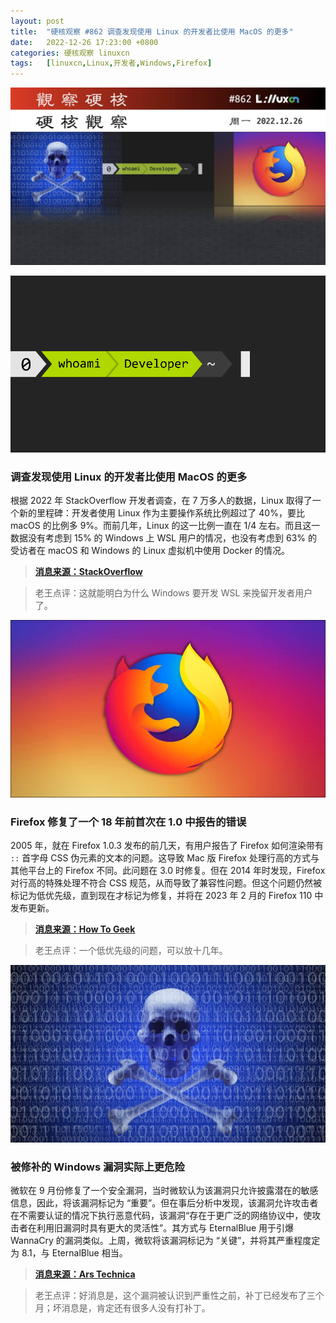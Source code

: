 ```yaml
---
layout: post
title:	"硬核观察 #862 调查发现使用 Linux 的开发者比使用 MacOS 的更多"
date:	2022-12-26 17:23:00 +0800 
categories:	硬核观察 linuxcn 
tags:	[linuxcn,Linux,开发者,Windows,Firefox]
---
```



![](/Asserts/Images/album/202212/26/172205jeslfh5fdijmihlt.jpg)


![](/Asserts/Images/album/202212/26/172214jof1s6lrzi1li1f1.png)


### 调查发现使用 Linux 的开发者比使用 MacOS 的更多


根据 2022 年 StackOverflow 开发者调查，在 7 万多人的数据，Linux 取得了一个新的里程碑：开发者使用 Linux 作为主要操作系统比例超过了 40%，要比 macOS 的比例多 9%。而前几年，Linux 的这一比例一直在 1/4 左右。而且这一数据没有考虑到 15% 的 Windows 上 WSL 用户的情况，也没有考虑到 63% 的受访者在 macOS 和 Windows 的 Linux 虚拟机中使用 Docker 的情况。



> 
> **[消息来源：StackOverflow](https://survey.stackoverflow.co/2022/#section-most-popular-technologies-operating-system)**
> 
> 
> 



> 
> 老王点评：这就能明白为什么 Windows 要开发 WSL 来挽留开发者用户了。
> 
> 
> 


![](/Asserts/Images/album/202212/26/172226d9y43484m6x3hxa1.jpg)


### Firefox 修复了一个 18 年前首次在 1.0 中报告的错误


2005 年，就在 Firefox 1.0.3 发布的前几天，有用户报告了 Firefox 如何渲染带有 `::` 首字母 CSS 伪元素的文本的问题。这导致 Mac 版 Firefox 处理行高的方式与其他平台上的 Firefox 不同。此问题在 3.0 时修复。但在 2014 年时发现，Firefox 对行高的特殊处理不符合 CSS 规范，从而导致了兼容性问题。但这个问题仍然被标记为低优先级，直到现在才标记为修复，并将在 2023 年 2 月的 Firefox 110 中发布更新。



> 
> **[消息来源：How To Geek](https://www.howtogeek.com/856212/mozilla-just-fixed-an-18-year-old-firefox-bug/)**
> 
> 
> 



> 
> 老王点评：一个低优先级的问题，可以放十几年。
> 
> 
> 


![](/Asserts/Images/album/202212/26/172243jvzky6hoi6yfziqk.jpg)


### 被修补的 Windows 漏洞实际上更危险


微软在 9 月份修复了一个安全漏洞，当时微软认为该漏洞只允许披露潜在的敏感信息，因此，将该漏洞标记为 “重要”。但在事后分析中发现，该漏洞允许攻击者在不需要认证的情况下执行恶意代码，该漏洞“存在于更广泛的网络协议中，使攻击者在利用旧漏洞时具有更大的灵活性”。其方式与 EternalBlue 用于引爆 WannaCry 的漏洞类似。上周，微软将该漏洞标记为 “关键”，并将其严重程度定为 8.1，与 EternalBlue 相当。



> 
> **[消息来源：Ars Technica](https://arstechnica.com/information-technology/2022/12/critical-windows-code-execution-vulnerability-went-undetected-until-now/)**
> 
> 
> 



> 
> 老王点评：好消息是，这个漏洞被认识到严重性之前，补丁已经发布了三个月；坏消息是，肯定还有很多人没有打补丁。
> 
> 
>

